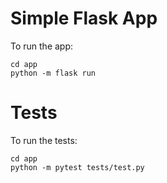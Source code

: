 # Simple Flask App

To run the app:
```
cd app
python -m flask run
```

# Tests

To run the tests:
```
cd app
python -m pytest tests/test.py
```

